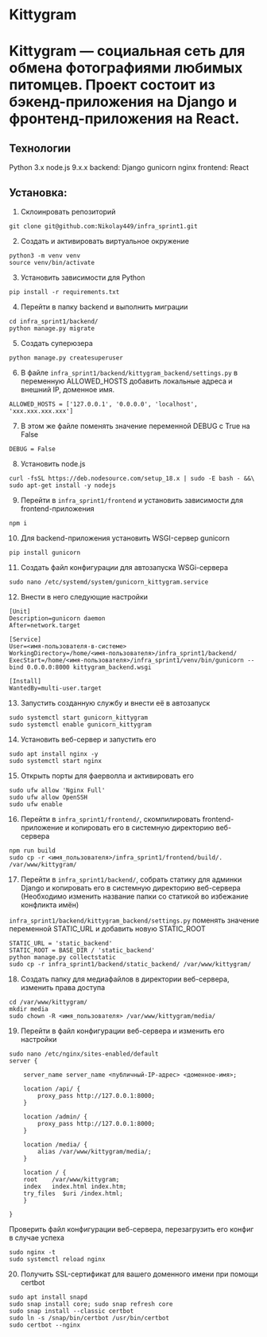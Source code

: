 # Kittygram
# Kittygram — социальная сеть для обмена фотографиями любимых питомцев. Проект состоит из бэкенд-приложения на Django и фронтенд-приложения на React.

## Технологии
Python 3.x
node.js 9.x.x
backend: Django
gunicorn
nginx
frontend: React
## Установка:


1. Склоинровать репозиторий
```
git clone git@github.com:Nikolay449/infra_sprint1.git
```
2. Создать и активировать виртуальное окружение
```
python3 -m venv venv
source venv/bin/activate
```
3. Установить зависимости для Python
```
pip install -r requirements.txt 
```
4. Перейти в папку backend и выполнить миграции
```
cd infra_sprint1/backend/
python manage.py migrate
```
5. Создать суперюзера
```
python manage.py createsuperuser
```
6. В файле `infra_sprint1/backend/kittygram_backend/settings.py` в переменную ALLOWED_HOSTS добавить локальные адреса и внешний IP, доменное имя.
```
ALLOWED_HOSTS = ['127.0.0.1', '0.0.0.0', 'localhost', 'xxx.xxx.xxx.xxx']
```
7. В этом же файле поменять значение переменной DEBUG с True на False
```
DEBUG = False
```
8. Установить node.js
```
curl -fsSL https://deb.nodesource.com/setup_18.x | sudo -E bash - &&\
sudo apt-get install -y nodejs
```
9. Перейти в `infra_sprint1/frontend` и установить зависимости для frontend-приложения
```
npm i
```
10. Для backend-приложения установить WSGI-сервер gunicorn
```
pip install gunicorn
```
11. Создать файл конфигурации для автозапуска WSGi-сервера
```
sudo nano /etc/systemd/system/gunicorn_kittygram.service
```
12. Внести в него следующие настройки
```
[Unit]
Description=gunicorn daemon 
After=network.target 

[Service]
User=<имя-пользователя-в-системе>
WorkingDirectory=/home/<имя-пользователя>/infra_sprint1/backend/
ExecStart=/home/<имя-пользователя>/infra_sprint1/venv/bin/gunicorn --bind 0.0.0.0:8000 kittygram_backend.wsgi

[Install]
WantedBy=multi-user.target 
```
13. Запустить созданную службу и внести её в автозапуск
```
sudo systemctl start gunicorn_kittygram
sudo systemctl enable gunicorn_kittygram
```
14. Установить веб-сервер и запустить его
```
sudo apt install nginx -y
sudo systemctl start nginx 
```
15. Открыть порты для фаерволла и активировать его
```
sudo ufw allow 'Nginx Full'
sudo ufw allow OpenSSH
sudo ufw enable
```
16. Перейти в `infra_sprint1/frontend/`, скомпилировать frontend-приложение и копировать его в системную директорию веб-сервера
```
npm run build
sudo cp -r <имя_пользователя>/infra_sprint1/frontend/build/. /var/www/kittygram/
```
17. Перейти в `infra_sprint1/backend/`, собрать статику для админки Django и копировать его в системную директорию веб-сервера (Необходимо изменить название папки со статикой во избежание конфликта имён)

`infra_sprint1/backend/kittygram_backend/settings.py` поменять значение переменной STATIC_URL и добавить новую STATIC_ROOT
```
STATIC_URL = 'static_backend'
STATIC_ROOT = BASE_DIR / 'static_backend' 
python manage.py collectstatic
sudo cp -r infra_sprint1/backend/static_backend/ /var/www/kittygram/
```
18. Создать папку для медиафайлов в директории веб-сервера, изменить права доступа
```
cd /var/www/kittygram/
mkdir media
sudo chown -R <имя_пользователя> /var/www/kittygram/media/
```
19. Перейти в файл конфигурации веб-сервера и изменить его настройки
```
sudo nano /etc/nginx/sites-enabled/default 
server {

    server_name server_name <публичный-IP-адрес> <доменное-имя>;

    location /api/ {
        proxy_pass http://127.0.0.1:8000;
    }

    location /admin/ {
        proxy_pass http://127.0.0.1:8000;
    }

    location /media/ {
        alias /var/www/kittygram/media/;
    }

    location / {
    root    /var/www/kittygram;
    index   index.html index.htm;
    try_files  $uri /index.html;
    }

}
```
Проверить файл конфигурации веб-сервера, перезагрузить его конфиг в случае успеха
```
sudo nginx -t
sudo systemctl reload nginx
```
20. Получить SSL-сертификат для вашего доменного имени при помощи certbot
```
sudo apt install snapd
sudo snap install core; sudo snap refresh core
sudo snap install --classic certbot
sudo ln -s /snap/bin/certbot /usr/bin/certbot 
sudo certbot --nginx
```
